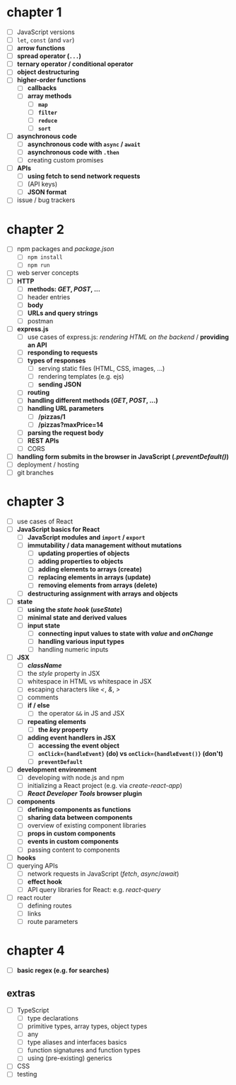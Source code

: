 # chapter 1

- [ ] JavaScript versions
- [ ] `let`, `const` (and `var`)
- [ ] **arrow functions**
- [ ] **spread operator (`...`)**
- [ ] **ternary operator / conditional operator**
- [ ] **object destructuring**
- [ ] **higher-order functions**
  - [ ] **callbacks**
  - [ ] **array methods**
    - [ ] **`map`**
    - [ ] **`filter`**
    - [ ] **`reduce`**
    - [ ] **`sort`**
- [ ] **asynchronous code**
  - [ ] **asynchronous code with `async` / `await`**
  - [ ] **asynchronous code with `.then`**
  - [ ] creating custom promises
- [ ] **APIs**
  - [ ] **using fetch to send network requests**
  - [ ] (API keys)
  - [ ] **JSON format**
- [ ] issue / bug trackers

# chapter 2

- [ ] npm packages and _package.json_
  - [ ] `npm install`
  - [ ] `npm run`
- [ ] web server concepts
- [ ] **HTTP**
  - [ ] **methods: _GET_, _POST_, ...**
  - [ ] header entries
  - [ ] **body**
  - [ ] **URLs and query strings**
  - [ ] postman
- [ ] **express.js**
  - [ ] use cases of express.js: _rendering HTML on the backend_ / **providing an API**
  - [ ] **responding to requests**
  - [ ] **types of responses**
    - [ ] serving static files (HTML, CSS, images, ...)
    - [ ] rendering templates (e.g. ejs)
    - [ ] **sending JSON**
  - [ ] **routing**
  - [ ] **handling different methods (_GET_, _POST_, ...)**
  - [ ] **handling URL parameters**
    - [ ] **/pizzas/1**
    - [ ] **/pizzas?maxPrice=14**
  - [ ] **parsing the request body**
  - [ ] **REST APIs**
  - [ ] CORS
- [ ] **handling form submits in the browser in JavaScript (_.preventDefault()_)**
- [ ] deployment / hosting
- [ ] git branches

# chapter 3

- [ ] use cases of React
- [ ] **JavaScript basics for React**
  - [ ] **JavaScript modules and `import` / `export`**
  - [ ] **immutability / data management without mutations**
    - [ ] **updating properties of objects**
    - [ ] **adding properties to objects**
    - [ ] **adding elements to arrays (create)**
    - [ ] **replacing elements in arrays (update)**
    - [ ] **removing elements from arrays (delete)**
  - [ ] **destructuring assignment with arrays and objects**
- [ ] **state**
  - [ ] **using the _state hook_ (_useState_)**
  - [ ] **minimal state and derived values**
  - [ ] **input state**
    - [ ] **connecting input values to state with _value_ and _onChange_**
    - [ ] **handling various input types**
    - [ ] handling numeric inputs
- [ ] **JSX**
  - [ ] **_className_**
  - [ ] the _style_ property in JSX
  - [ ] whitespace in HTML vs whitespace in JSX
  - [ ] escaping characters like _\<_, _\&_, _\>_
  - [ ] comments
  - [ ] **if / else**
    - [ ] the operator `&&` in JS and JSX
  - [ ] **repeating elements**
    - [ ] **the _key_ property**
  - [ ] **adding event handlers in JSX**
    - [ ] **accessing the event object**
    - [ ] **`onClick={handleEvent}` (do) vs `onClick={handleEvent()}` (don't)**
    - [ ] **`preventDefault`**
- [ ] **development environment**
  - [ ] developing with node.js and npm
  - [ ] initializing a React project (e.g. via _create-react-app_)
  - [ ] **_React Developer Tools_ browser plugin**
- [ ] **components**
  - [ ] **defining components as functions**
  - [ ] **sharing data between components**
  - [ ] overview of existing component libraries
  - [ ] **props in custom components**
  - [ ] **events in custom components**
  - [ ] passing content to components
- [ ] **hooks**
- [ ] querying APIs
  - [ ] network requests in JavaScript (_fetch_, _async_/_await_)
  - [ ] **effect hook**
  - [ ] API query libraries for React: e.g. _react-query_
- [ ] react router
  - [ ] defining routes
  - [ ] links
  - [ ] route parameters

# chapter 4

- [ ] **basic regex (e.g. for searches)**

## extras

- [ ] TypeScript
  - [ ] type declarations
  - [ ] primitive types, array types, object types
  - [ ] any
  - [ ] type aliases and interfaces basics
  - [ ] function signatures and function types
  - [ ] using (pre-existing) generics
- [ ] CSS
- [ ] testing
